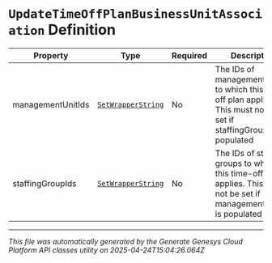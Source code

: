 # `UpdateTimeOffPlanBusinessUnitAssociation` Definition

| Property | Type | Required | Description |
|----------|------|----------|-------------|
| managementUnitIds | [`SetWrapperString`](setwrapperstring-definition.md) | No | The IDs of management units to which this time-off plan applies. This must not be set if staffingGroupIds is populated |
| staffingGroupIds | [`SetWrapperString`](setwrapperstring-definition.md) | No | The IDs of staffing groups to which this time-off plan applies. This must not be set if managementUnitIds is populated |

---

*This file was automatically generated by the Generate Genesys Cloud Platform API classes utility on 2025-04-24T15:04:26.064Z*